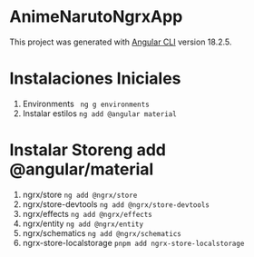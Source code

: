 # AnimeNarutoNgrxApp

This project was generated with [Angular CLI](https://github.com/angular/angular-cli) version 18.2.5.

# Instalaciones Iniciales
1. Environments
   ``` ng g environments```
2. Instalar estilos
   ``` ng add @angular material ```

# Instalar Storeng add @angular/material
1. ngrx/store
  ``` ng add @ngrx/store ```
2. ngrx/store-devtools
  ``` ng add @ngrx/store-devtools ```
3. ngrx/effects
  ``` ng add @ngrx/effects ```
4. ngrx/entity
  ``` ng add @ngrx/entity ```
5. ngrx/schematics
  ``` ng add @ngrx/schematics ```
6. ngrx-store-localstorage
  ``` pnpm add ngrx-store-localstorage ```

